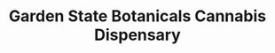 ---
title: "Garden State Botanicals Cannabis Dispensary"
url: /north-brunswick/garden-state-botanicals-cannabis-dispensary/
shop: tobacco
---